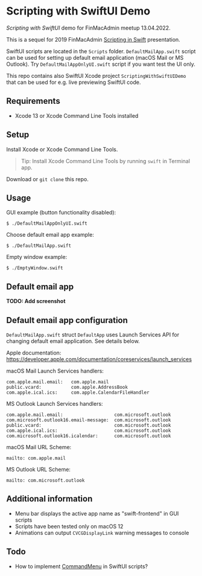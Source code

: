 # Scripting with SwiftUI Demo

*Scripting with SwiftUI* demo for FinMacAdmin meetup 13.04.2022. 

This is a sequel for 2019 FinMacAdmin [Scripting in Swift](https://github.com/jlehikoinen/ScriptingInSwiftDemo) presentation.

SwiftUI scripts are located in the `Scripts` folder. `DefaultMailApp.swift` script can be used for setting up default email application (macOS Mail or MS Outlook). Try `DefaultMailAppOnlyUI.swift` script if you want test the UI only.

This repo contains also SwiftUI Xcode project `ScriptingWithSwiftUIDemo` that can be used for e.g. live previewing SwiftUI code.

## Requirements

* Xcode 13 or Xcode Command Line Tools installed

## Setup

Install Xcode or Xcode Command Line Tools.

> Tip: Install Xcode Command Line Tools by running `swift` in Terminal app.

Download or `git clone` this repo.

## Usage

GUI example (button functionality disabled):

`$ ./DefaultMailAppOnlyUI.swift`

Choose default email app example:

`$ ./DefaultMailApp.swift`

Empty window example:

`$ ./EmptyWindow.swift`

## Default email app

**TODO: Add screenshot**

## Default email app configuration

`DefaultMailApp.swift` struct `DefaultApp` uses Launch Services API for changing default email application. See details below.

Apple documentation: https://developer.apple.com/documentation/coreservices/launch_services

macOS Mail Launch Services handlers:

```
com.apple.mail.email:   com.apple.mail
public.vcard:           com.apple.AddressBook
com.apple.ical.ics:     com.apple.CalendarFileHandler
```

MS Outlook Launch Services handlers:

```
com.apple.mail.email:                   com.microsoft.outlook
com.microsoft.outlook16.email-message:  com.microsoft.outlook
public.vcard:                           com.microsoft.outlook
com.apple.ical.ics:                     com.microsoft.outlook
com.microsoft.outlook16.icalendar:      com.microsoft.outlook
```

macOS Mail URL Scheme:

```
mailto: com.apple.mail
```

MS Outlook URL Scheme:

```
mailto: com.microsoft.outlook
```

## Additional information

* Menu bar displays the active app name as "swift-frontend" in GUI scripts
* Scripts have been tested only on macOS 12
* Animations can output `CVCGDisplayLink` warning messages to console

## Todo

* How to implement [CommandMenu](https://developer.apple.com/documentation/swiftui/commandmenu) in SwiftUI scripts?